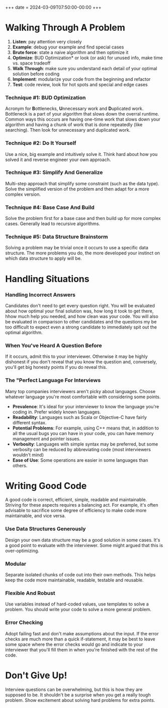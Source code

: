 +++
date = 2024-03-09T07:50:00-00:00
+++

# Walking Through A Problem
1. **Listen**: pay attention very closely
2. **Example**: debug your example and find special cases
3. **Brute force**: state a naive algorithm and then optimize it
4. **Optimize**: BUD Optimization* or look (or ask) for unused info, make time vs. space tradeoff
5. **Walk Through**: make sure you understand each detail of your optimal solution before coding
6. **Implement**: modularize your code from the beginning and refactor
7. **Test**: code review, look for hot spots and special and edge cases

### Technique #1: BUD Optimization
Acronym for **B**ottlenecks, **U**nnecessary work and **D**uplicated work. Bottleneck is a part of your algorithm that slows down the overral runtime. Common ways this occurs are having one-time work that slows down your algorithm and having a chunk of work that is done repeatedly (like searching). Then look for unnecessary and duplicated work.

### Technique #2: Do It Yourself
Use a nice, big example and intuitively solve it. Think hard about how you solved it and reverse engineer your own approach.

### Technique #3: Simplify And Generalize
Multi-step approach that simplify some constraint (such as the data type). Solve the simplified version of the problem and then adapt for a more complex version.

### Technique #4: Base Case And Build
Solve the problem first for a base case and then build up for more complex cases. Generally lead to recursive algorithms.

### Technique #5: Data Structure Brainstorm
Solving a problem may be trivial once it occurs to use a specific data structure. The more problems you do, the more developed your instinct on which data structure to apply will be.

# Handling Situations

### Handling Incorrect Answers
Candidates don't need to get every question right. You will be evaluated about how optimal your final solution was, how long it took to get there, hhow much help you needed, and how clean was your code. You will also be evaluated in comparison to other candidates and the questions my be too difficult to expect even a strong candidate to immediately spit out the optimal algorithm.

### When You've Heard A Question Before
If it occurs, admit this to your interviewer. Otherwise it may be highly dishonest if you don't reveal that you know the question and, conversely, you'll get big honesty points if you do reveal this.

### The "Perfect Language For Interviews
Many top companies interviewers aren't picky about languages. Choose whatever language you're most comfortable with considering some points.

- **Prevalence**: It's ideal for your interviewer to know the language you're coding in. Prefer widely known languages.
- **Readability**: Languages such as Scala or Objective-C have fairly different syntax.
- **Potential Problems**: For example, using C++ means that, in addition to all the usual bugs you can have in your code, you can have memory management and pointer issues.
- **Verbosity**: Languages with simple syntax may be preferred, but some verbosity can be reduced by abbreviating code (most interviewers wouldn't mind)
- **Ease of Use**: Some operations are easier in some languages than others.

# Writing Good Code
A good code is correct, efficient, simple, readable and maintainable. Striving for these aspects requires a balancing act. For example, it's often advisable to sacrifice some degree of efficiency to make code more maintainable, and vice versa.

### Use Data Structures Generously
Design your own data structure may be a good solution in some cases. It's a good point to evaluate with the interviewer. Some might argued that this is over-optimizing.

### Modular
Separate isolated chunks of code out into their own methods. This helps keep the code more maintainable, readable, testable and reusable.

### Flexible And Robust
Use variables instead of hard-coded values, use templates to solve a problem. You should write your code to solve a more general problem.

### Error Checking
Adopt failing fast and don't make assumptions about the input. If the error checks are much more than a quick if-statement, it may be best to leave some space where the error checks would go and indicate to your interviewer that you'll fill them in when you're finished with the rest of the code.

# Don't Give Up!
Interview questions can be overwhelming, but this is how they are supposed to be. It shouldn't be a surprise when you get a really tough problem. Show excitement about solving hard problems for extra points.
